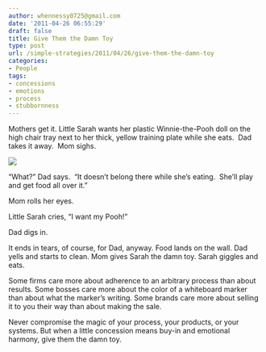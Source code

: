 ```yaml
---
author: whennessy0725@gmail.com
date: '2011-04-26 06:55:29'
draft: false
title: Give Them the Damn Toy
type: post
url: /simple-strategies/2011/04/26/give-them-the-damn-toy
categories:
- People
tags:
- concessions
- emotions
- process
- stubbornness
---
```


Mothers get it.
Little Sarah wants her plastic Winnie-the-Pooh doll on the high chair tray next to her thick, yellow training plate while she eats.  Dad takes it away.  Mom sighs.




[![](http://billhennessy.net/wp-content/uploads/2011/04/highchair-300x225.jpg)
]()




“What?” Dad says.  “It doesn’t belong there while she’s eating.  She’ll play and get food all over it.”




Mom rolls her eyes.




Little Sarah cries, “I want my Pooh!”




Dad digs in.




It ends in tears, of course, for Dad, anyway. Food lands on the wall. Dad yells and starts to clean. Mom gives Sarah the damn toy. Sarah giggles and eats.




Some firms care more about adherence to an arbitrary process than about results. Some bosses care more about the color of a whiteboard marker than about what the marker’s writing. Some brands care more about selling it to you their way than about making the sale.




Never compromise the magic of your process, your products, or your systems. But when a little concession means buy-in and emotional harmony, give them the damn toy.
